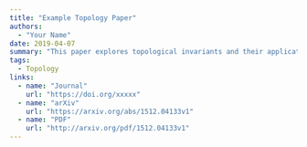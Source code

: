 ```yaml
---
title: "Example Topology Paper"
authors:
  - "Your Name"
date: 2019-04-07
summary: "This paper explores topological invariants and their applications."
tags:
  - Topology
links:
  - name: "Journal"
    url: "https://doi.org/xxxxx"
  - name: "arXiv"
    url: "https://arxiv.org/abs/1512.04133v1"
  - name: "PDF"
    url: "http://arxiv.org/pdf/1512.04133v1"
---
```

